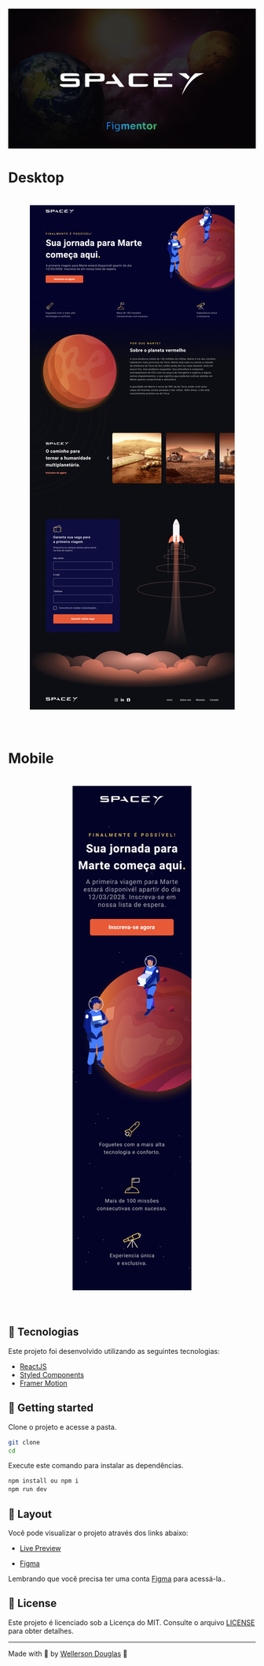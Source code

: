 <p align="center">
  <img alt="SpaceY" src=".github/Cover.jpg">
</p>

<!-- <p align="center">
  <img  src="https://img.shields.io/static/v1?label=license&message=MIT&color=0B1E8A&labelColor=E85937" alt="License">

  <img src="https://img.shields.io/github/forks/birobirobiro/live-twitch-space-y?label=forks&message=MIT&color=0B1E8A&labelColor=E85937" alt="Forks">

  <img src="https://img.shields.io/github/stars/birobirobiro/live-twitch-space-y?label=stars&message=MIT&color=0B1E8A&labelColor=E85937" alt="Stars">
</p> -->

# Desktop

<h1 align="center">
    <img alt="Preview Desktop" title="Preview Desktop" src=".github/Interface_Desktop.jpg" />
</h1>

<br>

# Mobile

<h1 align="center">
    <img alt="Preview Mobile" title="Preview Mobile" src=".github/Interface_Mobile.jpg
	" />
</h1>

<br>

## 🧪 Tecnologias

Este projeto foi desenvolvido utilizando as seguintes tecnologias:

- [ReactJS](https://reactjs.org/)
- [Styled Components](https://styled-components.com/)
- [Framer Motion](https://framer.com/motion/)

## 🚀 Getting started

Clone o projeto e acesse a pasta.

```bash
git clone
cd
```

Execute este comando para instalar as dependências.

```bash
npm install ou npm i
npm run dev
```

## 🔖 Layout

Você pode visualizar o projeto através dos links abaixo:

- [Live Preview](#)

- [Figma](https://www.figma.com/community/file/986447430009792279/duplicate)

Lembrando que você precisa ter uma conta [Figma](http://figma.com/) para acessá-la..



## 📝 License

Este projeto é licenciado sob a Licença do MIT. Consulte o arquivo [LICENSE](LICENSE) para obter detalhes.

---

Made with 💜 by [Wellerson Douglas]() 👋
